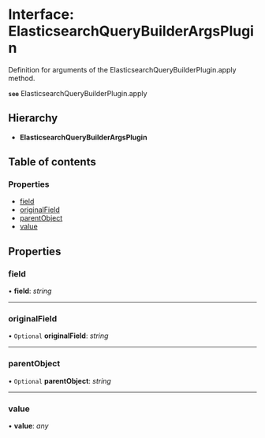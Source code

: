 # Interface: ElasticsearchQueryBuilderArgsPlugin

Definition for arguments of the ElasticsearchQueryBuilderPlugin.apply method.

**`see`** ElasticsearchQueryBuilderPlugin.apply

## Hierarchy

* **ElasticsearchQueryBuilderArgsPlugin**

## Table of contents

### Properties

- [field](elasticsearchquerybuilderargsplugin.md#field)
- [originalField](elasticsearchquerybuilderargsplugin.md#originalfield)
- [parentObject](elasticsearchquerybuilderargsplugin.md#parentobject)
- [value](elasticsearchquerybuilderargsplugin.md#value)

## Properties

### field

• **field**: *string*

___

### originalField

• `Optional` **originalField**: *string*

___

### parentObject

• `Optional` **parentObject**: *string*

___

### value

• **value**: *any*
